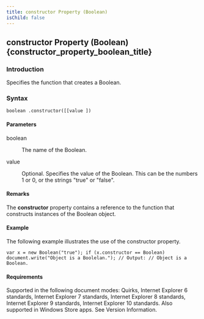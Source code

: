 ```yaml
---
title: constructor Property (Boolean)
isChild: false
---
```


## constructor Property (Boolean) {constructor_property_boolean_title}

### Introduction 

 Specifies the function that creates a Boolean.

### Syntax 

```
boolean .constructor([[value ])
```

#### Parameters 

<div id="parametersSection" class="section" name="collapseableSection" style="">
  <dl class="authored">
    <dt>
      <span class="parameter" sdata="paramReference" xmlns:util="util">boolean</span>
    </dt>
    <dd>
      <p xmlns:util="util">
        The name of the Boolean.
      </p>
    </dd>
    <dt>
      <span class="parameter" sdata="paramReference" xmlns:util="util">value</span>
    </dt>
    <dd>
      <p xmlns:util="util">
        Optional. Specifies the value of the Boolean. This can be the numbers 1 or 0, or the strings "true" or "false".
      </p>
    </dd>
  </dl>
</div>

#### Remarks 

<div id="languageReferenceRemarksSection" class="section" name="collapseableSection" style="">
  <p xmlns:util="util">
    The <b>constructor</b> property contains a reference to the function that constructs instances of the Boolean object.
  </p>
</div>

#### Example 

<p xmlns:util="util">
  The following example illustrates the use of the constructor property.
</p>

```
var x = new Boolean("true"); if (x.constructor == Boolean) document.write("Object is a Boolelan."); // Output: // Object is a Boolean.
```

#### Requirements 

<div id="requirementsTitleSection" class="section" name="collapseableSection" style="">
  <p xmlns:util="util"></p>
  <p>
    Supported in the following document modes: Quirks, Internet Explorer 6 standards, Internet Explorer 7 standards, Internet Explorer 8 standards, Internet Explorer 9 standards, Internet Explorer 10
    standards. Also supported in Windows Store apps. See Version Information.
  </p>
</div>

